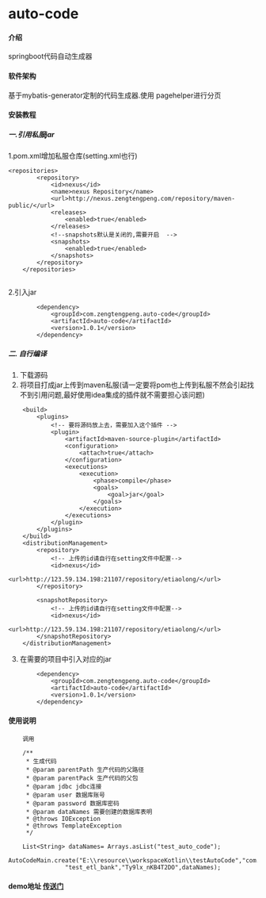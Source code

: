 # auto-code

#### 介绍
springboot代码自动生成器

#### 软件架构

基于mybatis-generator定制的代码生成器.使用 pagehelper进行分页


#### 安装教程

##### 一.引用私服jar
1.pom.xml增加私服仓库(setting.xml也行)
```
<repositories>
		<repository>
			<id>nexus</id>
			<name>nexus Repository</name>
			<url>http://nexus.zengtengpeng.com/repository/maven-public/</url>
			<releases>
				<enabled>true</enabled>
			</releases>
			<!--snapshots默认是关闭的,需要开启  -->
			<snapshots>
				<enabled>true</enabled>
			</snapshots>
		</repository>
	</repositories>
	
```

2.引入jar
```
        <dependency>
			<groupId>com.zengtengpeng.auto-code</groupId>
			<artifactId>auto-code</artifactId>
			<version>1.0.1</version>
		</dependency>
```


    

##### 二. 自行编译
1. 下载源码
2. 将项目打成jar上传到maven私服(请一定要将pom也上传到私服不然会引起找不到引用问题,最好使用idea集成的插件就不需要担心该问题)
    
```
    <build>
		<plugins>
			<!-- 要将源码放上去，需要加入这个插件 -->
			<plugin>
				<artifactId>maven-source-plugin</artifactId>
				<configuration>
					<attach>true</attach>
				</configuration>
				<executions>
					<execution>
						<phase>compile</phase>
						<goals>
							<goal>jar</goal>
						</goals>
					</execution>
				</executions>
			</plugin>
		</plugins>
	</build>
	<distributionManagement>
		<repository>
		    <!-- 上传的id请自行在setting文件中配置-->
			<id>nexus</id>
			<url>http://123.59.134.198:21107/repository/etiaolong/</url>
		</repository>

		<snapshotRepository>
		    <!-- 上传的id请自行在setting文件中配置-->
			<id>nexus</id>
			<url>http://123.59.134.198:21107/repository/etiaolong/</url>
		</snapshotRepository>
	</distributionManagement>
```
3. 在需要的项目中引入对应的jar
    
```
        <dependency>
			<groupId>com.zengtengpeng.auto-code</groupId>
			<artifactId>auto-code</artifactId>
			<version>1.0.1</version>
		</dependency>
```


#### 使用说明


```
    调用
    
    /**
	 * 生成代码
	 * @param parentPath 生产代码的父路径
	 * @param parentPack 生产代码的父包
	 * @param jdbc jdbc连接
	 * @param user 数据库账号
	 * @param password 数据库密码
	 * @param dataNames 需要创建的数据库表明
	 * @throws IOException
	 * @throws TemplateException
	 */
    
    List<String> dataNames= Arrays.asList("test_auto_code");
		AutoCodeMain.create("E:\\resource\\workspaceKotlin\\testAutoCode","com.testAutoCode.newYear","jdbc:mysql://localhost:3336/test_etl_bank",
				"test_etl_bank","Ty9lx_nKB4T2DO",dataNames);
```

#### demo地址 [传送门](https://gitee.com/ztp/auto-code-demo)

